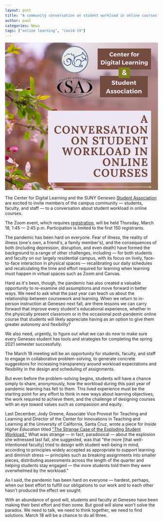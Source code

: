 ```yaml
---
layout: post
title: "A community conversation on student workload in online courses" 
author: paul
categories: News
tags: ["online learning", "covid-19"]
---
```


![Student workload conversation poster](/images/student-workload-forum.png)

<span class="drop">T</span>he Center for Digital Learning and the SUNY Geneseo [Student Association](https://www.geneseo.edu/sa) are excited to invite members of the campus community — students, faculty, and staff — to a conversation about student workload in online courses. 

<!--more-->

The Zoom event, which requires [registration](https://www.google.com/url?q=https://geneseo.zoom.us/meeting/register/tJ0uf--urj8oGdalCe4LqPfU-tukMrOtq0aZ&sa=D&source=calendar&ust=1615822468144000&usg=AOvVaw3hn3hFSSbnXuMUH-NiiHCI), will be held Thursday, March 18, 1:45 — 2:45 p.m. Participation is limited to the first 150 registrants.

The pandemic has been hard on everyone. Fear of illness, the reality of illness (one's own, a friend's, a family member's), and the consequences of both (including depression, disruption, and even death) have formed the background to a range of other challenges, including — for both students and faculty on our largely residential campus, with its focus on lively, face-to-face interaction in physical spaces — recalibrating our daily schedules and recalculating the time and effort required for learning when learning must happen in virtual spaces such as Zoom and Canvas.

Hard as it's been, though, the pandemic has also created a valuable opportunity to re-examine old assumptions and move forward in better ways. We need to ask what the past year can teach us about the relationship between coursework and learning. When we return to in-person instruction at Geneseo next fall, are there lessons we can carry forward that improve every student's educational experience, whether in the physically present classroom or in the occasional post-pandemic online course that students will likely appreciate having as an option to give them greater autonomy and flexibility?

We also need, urgently, to figure out what we can do *now* to make sure every Geneseo student has tools and strategies for completing the spring 2021 semester successfully.  

The March 18 meeting will be an opportunity for students, faculty, and staff to engage in collaborative problem-solving, to generate concrete suggestions for increasing transparency around workload expectations and flexibility in the design and scheduling of assignments.

But even before the problem-solving begins, students will have a chance simply to share, anonymously, how the workload during this past year of pandemic learning has felt to them. This lived experience must be the starting point for any effort to think in new ways about learning objectives, the work required to achieve them, and the challenge of designing courses with an eye toward values such as compassion and equity.

Last December, Jody Greene, Associate Vice Provost for Teaching and Learning and Director of the Center for Innovations in Teaching and Learning at the University of California, Santa Cruz, wrote a piece for *Inside Higher Education* titled ["The Strange Case of the Exploding Student Workload."](https://www.insidehighered.com/blogs/just-visiting/guest-post-strange-case-exploding-student-workload) What was strange &mdash; in fact, paradoxical &mdash; about the explosion she witnessed last fall, she suggested, was that "the more \[that well-intentioned faculty\] tried to design with student well-being in mind, according to principles widely accepted as appropriate to support learning and diminish stress &mdash; principles such as breaking assignments into smaller pieces, distributing assessments across the length of the quarter and helping students stay engaged &mdash; the more students told them they were overwhelmed by the workload."

As I said, the pandemic has been hard on everyone — hardest, perhaps, when our best effort to fulfill our obligations to our work and to each other hasn't produced the effect we sought. 

With an abundance of good will, students and faculty at Geneseo have been making their best effort and then some. But good will alone won't solve the paradox. We need to talk, we need to think together, we need to find solutions. March 18 will be a chance to do all three.

